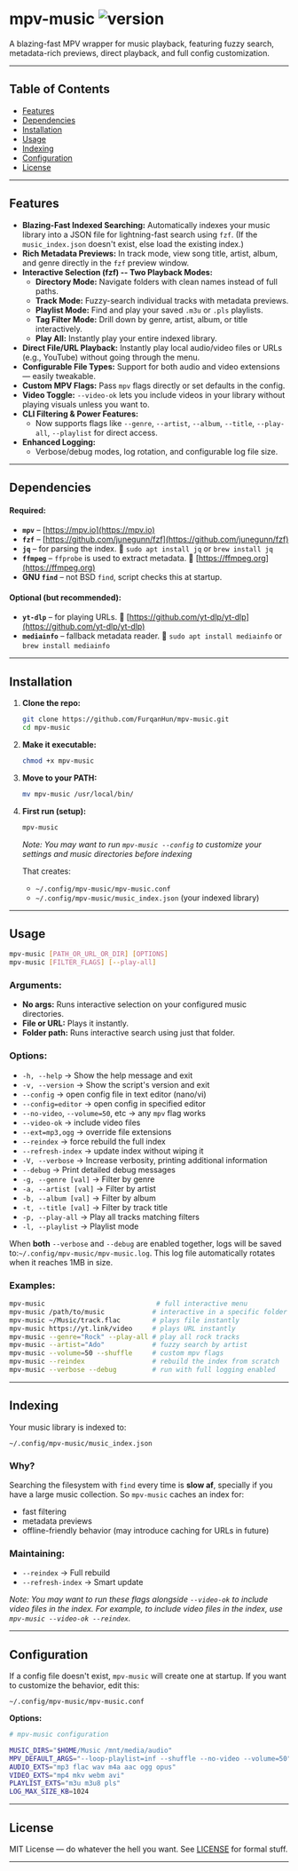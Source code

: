 # mpv-music ![version](https://img.shields.io/badge/version-0.11.0-blue)
A blazing-fast MPV wrapper for music playback, featuring fuzzy search, metadata-rich previews, direct playback, and full config customization.

---

## Table of Contents

* [Features](#features)
* [Dependencies](#dependencies)
* [Installation](#installation)
* [Usage](#usage)
* [Indexing](#indexing)
* [Configuration](#configuration)
* [License](#license)

---

## Features

* **Blazing-Fast Indexed Searching:** Automatically indexes your music library into a JSON file for lightning-fast search using `fzf`. (If the `music_index.json` doesn't exist, else load the existing index.)
* **Rich Metadata Previews:** In track mode, view song title, artist, album, and genre directly in the `fzf` preview window.
* **Interactive Selection (fzf) -- Two Playback Modes:**
  * **Directory Mode:** Navigate folders with clean names instead of full paths.
  * **Track Mode:** Fuzzy-search individual tracks with metadata previews.
  * **Playlist Mode:** Find and play your saved `.m3u` or `.pls` playlists.
  * **Tag Filter Mode:** Drill down by genre, artist, album, or title interactively.
  * **Play All:** Instantly play your entire indexed library.
* **Direct File/URL Playback:** Instantly play local audio/video files or URLs (e.g., YouTube) without going through the menu.
* **Configurable File Types:** Support for both audio and video extensions — easily tweakable.
* **Custom MPV Flags:** Pass `mpv` flags directly or set defaults in the config.
* **Video Toggle:** `--video-ok` lets you include videos in your library without playing visuals unless you want to.
* **CLI Filtering & Power Features:**
  * Now supports flags like `--genre`, `--artist`, `--album`, `--title`, `--play-all`, `--playlist` for direct access.
* **Enhanced Logging:**
  * Verbose/debug modes, log rotation, and configurable log file size.

---

## Dependencies

#### Required:
* **`mpv`** – [https://mpv.io](https://mpv.io)
* **`fzf`** – [https://github.com/junegunn/fzf](https://github.com/junegunn/fzf)
* **`jq`** – for parsing the index.
  🧪 `sudo apt install jq` or `brew install jq`
* **`ffmpeg`** – `ffprobe` is used to extract metadata.
  🎵 [https://ffmpeg.org](https://ffmpeg.org)
* **GNU `find`** – not BSD `find`, script checks this at startup.

#### Optional (but recommended):
* **`yt-dlp`** – for playing URLs.
  🔗 [https://github.com/yt-dlp/yt-dlp](https://github.com/yt-dlp/yt-dlp)
* **`mediainfo`** – fallback metadata reader.
  🧾 `sudo apt install mediainfo` or `brew install mediainfo`

---

## Installation

1. **Clone the repo:**
    ```bash
    git clone https://github.com/FurqanHun/mpv-music.git
    cd mpv-music
    ```

2. **Make it executable:**
    ```bash
    chmod +x mpv-music
    ```

3. **Move to your PATH:**
    ```bash
    mv mpv-music /usr/local/bin/
    ```

4. **First run (setup):**
    ```bash
    mpv-music
    ```
    _Note: You may want to run `mpv-music --config` to customize your settings and music directories before indexing_

    That creates:
    - `~/.config/mpv-music/mpv-music.conf`
    - `~/.config/mpv-music/music_index.json` (your indexed library)

---

## Usage

```bash
mpv-music [PATH_OR_URL_OR_DIR] [OPTIONS]
mpv-music [FILTER_FLAGS] [--play-all]
```

### Arguments:

* **No args:** Runs interactive selection on your configured music directories.
* **File or URL:** Plays it instantly.
* **Folder path:** Runs interactive search using just that folder.

### Options:

* `-h, --help` → Show the help message and exit
* `-v, --version` → Show the script's version and exit
* `--config` → open config file in text editor (nano/vi)
* `--config=editor` → open config in specified editor
* `--no-video`, `--volume=50`, etc → any `mpv` flag works
* `--video-ok` → include video files
* `--ext=mp3,ogg` → override file extensions
* `--reindex` → force rebuild the full index
* `--refresh-index` → update index without wiping it
* `-V, --verbose` → Increase verbosity, printing additional information
* `--debug` → Print detailed debug messages
* `-g, --genre [val]` → Filter by genre
* `-a, --artist [val]` → Filter by artist
* `-b, --album [val]` → Filter by album
* `-t, --title [val]` → Filter by track title
* `-p, --play-all` → Play all tracks matching filters
* `-l, --playlist` → Playlist mode

When **both** `--verbose` and `--debug` are enabled together, logs will be saved to:`~/.config/mpv-music/mpv-music.log`. This log file automatically rotates when it reaches 1MB in size.

### Examples:

```bash
mpv-music                            # full interactive menu
mpv-music /path/to/music            # interactive in a specific folder
mpv-music ~/Music/track.flac        # plays file instantly
mpv-music https://yt.link/video     # plays URL instantly
mpv-music --genre="Rock" --play-all # play all rock tracks
mpv-music --artist="Ado"            # fuzzy search by artist
mpv-music --volume=50 --shuffle     # custom mpv flags
mpv-music --reindex                 # rebuild the index from scratch
mpv-music --verbose --debug         # run with full logging enabled
```

---

## Indexing

Your music library is indexed to:

```
~/.config/mpv-music/music_index.json
```

### Why?

Searching the filesystem with `find` every time is **slow af**, specially if you have a large music collection. So `mpv-music` caches an index for:
- fast filtering
- metadata previews
- offline-friendly behavior (may introduce caching for URLs in future)

### Maintaining:

* `--reindex` → Full rebuild
* `--refresh-index` → Smart update

_Note: You may want to run these flags alongside `--video-ok` to include video files in the index. For example, to include video files in the index, use `mpv-music --video-ok --reindex`._

---

## Configuration
If a config file doesn't exist, `mpv-music` will create one at startup. If you want to customize the behavior, edit this:

```
~/.config/mpv-music/mpv-music.conf
```

**Options:**

```bash
# mpv-music configuration

MUSIC_DIRS="$HOME/Music /mnt/media/audio"
MPV_DEFAULT_ARGS="--loop-playlist=inf --shuffle --no-video --volume=50"
AUDIO_EXTS="mp3 flac wav m4a aac ogg opus"
VIDEO_EXTS="mp4 mkv webm avi"
PLAYLIST_EXTS="m3u m3u8 pls"
LOG_MAX_SIZE_KB=1024
```

---

## License

MIT License — do whatever the hell you want.
See [LICENSE](LICENSE) for formal stuff.

---
